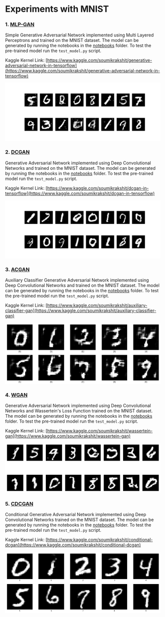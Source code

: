 # Experiments with MNIST

### 1. [MLP-GAN](./1-MLP-GAN/)
Simple Generative Adversarial Network implemented using Multi Layered Perceptrons and trained on the MNIST dataset. The model can be generated by running the notebooks in the [notebooks](./1-MLP-GAN/notebooks/) folder. To test the pre-trained model run the `test_model.py` script.

Kaggle Kernel Link: [https://www.kaggle.com/soumikrakshit/generative-adversarial-network-in-tensorflow](https://www.kaggle.com/soumikrakshit/generative-adversarial-network-in-tensorflow)

![MLP-GAN](./1-MLP-GAN/mlp-gan.png)

### 2. [DCGAN](./2-DCGAN/)
Generative Adversarial Network implemented using Deep Convolutional Networks and trained on the MNIST dataset. The model can be generated by running the notebooks in the [notebooks](./2-DCGAN/notebooks/) folder. To test the pre-trained model run the `test_model.py` script.

Kaggle Kernel Link: [https://www.kaggle.com/soumikrakshit/dcgan-in-tensorflow](https://www.kaggle.com/soumikrakshit/dcgan-in-tensorflow)

![DCGAN](./2-DCGAN/dcgan.png)

### 3. [ACGAN](./3-ACGAN/)
Auxiliary Classifier Generative Adversarial Network implemented using Deep Convolutional Networks and trained on the MNIST dataset. The model can be generated by running the notebooks in the [notebooks](./3-ACGAN/notebooks/) folder. To test the pre-trained model run the `test_model.py` script.

Kaggle Kernel Link: [https://www.kaggle.com/soumikrakshit/auxiliary-classifier-gan](https://www.kaggle.com/soumikrakshit/auxiliary-classifier-gan)

![DCGAN](./3-ACGAN/acgan.png)

### 4. [WGAN](./4-WGAN/)
Generative Adversarial Network implemented using Deep Convolutional Networks and Wassertein's Loss Function trained on the MNIST dataset. The model can be generated by running the notebooks in the [notebooks](./4-WGAN/notebooks/) folder. To test the pre-trained model run the `test_model.py` script.

Kaggle Kernel Link: [https://www.kaggle.com/soumikrakshit/wassertein-gan](https://www.kaggle.com/soumikrakshit/wassertein-gan)

![WGAN](./4-WGAN/wgan.png)

### 5. [CDCGAN](./5-CDCGAN/)
Conditional Generative Adversarial Network implemented using Deep Convolutional Networks trained on the MNIST dataset. The model can be generated by running the notebooks in the [notebooks](./5-CDCGAN/notebooks/) folder. To test the pre-trained model run the `test_model.py` script.

Kaggle Kernel Link: [https://www.kaggle.com/soumikrakshit/conditional-dcgan](https://www.kaggle.com/soumikrakshit/conditional-dcgan)

![CDCGAN](./5-CDCGAN/cdcgan.png)